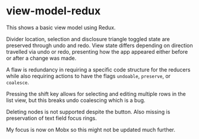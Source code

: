 # view-model-redux
This shows a basic view model using Redux.

Divider location, selection and disclosure triangle toggled state are preserved through undo and redo. 
View state differs depending on direction travelled via undo or redo, 
presenting how the app appeared either before or after a change was made.

A flaw is redundancy in requiring a specific code structure for the reducers 
while also requiring actions to have the flags `undoable`, `preserve`, or `coalesce`.

Pressing the shift key allows for selecting and editing multiple rows in the list view, 
but this breaks undo coalescing which is a bug.

Deleting nodes is not supported despite the button. Also missing is preservation of text field focus rings.

My focus is now on Mobx so this might not be updated much further.